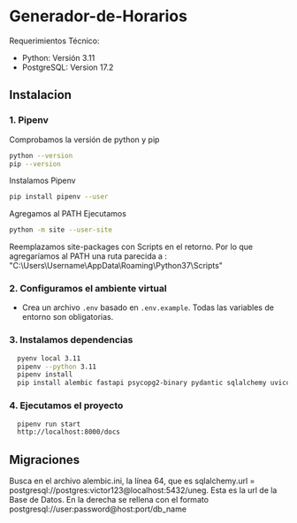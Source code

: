 # Generador-de-Horarios

Requerimientos Técnico:
* Python: Versión 3.11
* PostgreSQL: Version 17.2

## Instalacion

### 1. Pipenv
Comprobamos la versión de python y pip
```bash
python --version
pip --version
```
Instalamos Pipenv
```bash
pip install pipenv --user
```
Agregamos al PATH
Ejecutamos
```bash
python -m site --user-site
```
Reemplazamos site-packages con Scripts en el retorno. Por lo que agregaríamos al PATH una ruta parecida a : "C:\Users\Username\AppData\Roaming\Python37\Scripts"

### 2. Configuramos el ambiente virtual
- Crea un archivo `.env` basado en `.env.example`. Todas las variables de entorno son obligatorias.

### 3. Instalamos dependencias
```bash
  pyenv local 3.11
  pipenv --python 3.11
  pipenv install
  pip install alembic fastapi psycopg2-binary pydantic sqlalchemy uvicorn
```
### 4. Ejecutamos el proyecto
```bash
  pipenv run start 
  http://localhost:8000/docs
```

## Migraciones
Busca en el archivo alembic.ini, la línea 64, que es sqlalchemy.url = postgresql://postgres:victor123@localhost:5432/uneg. Esta es la url de la Base de Datos. En la derecha se rellena con el formato postgresql://user:password@host:port/db_name
